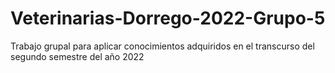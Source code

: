 # Veterinarias-Dorrego-2022-Grupo-5
Trabajo grupal para aplicar conocimientos adquiridos en el transcurso del segundo semestre del año 2022
